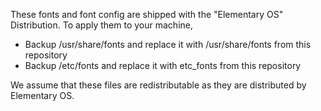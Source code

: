These fonts and font config are shipped with the "Elementary OS" Distribution.
To apply them to your machine,

* Backup /usr/share/fonts and replace it with /usr/share/fonts from this repository
* Backup /etc/fonts and replace it with etc_fonts from this repository

We assume that these files are redistributable as they are distributed by
Elementary OS.

